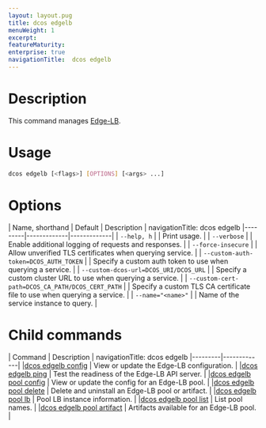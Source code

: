 ```yaml
---
layout: layout.pug
title: dcos edgelb
menuWeight: 1
excerpt:
featureMaturity:
enterprise: true
navigationTitle:  dcos edgelb
---
```


# Description
This command manages [Edge-LB](/docs/1.10/networking/edge-lb/).

# Usage

```bash
dcos edgelb [<flags>] [OPTIONS] [<args> ...]
```

# Options

| Name, shorthand | Default | Description |
navigationTitle:  dcos edgelb
|---------|-------------|-------------|
| `--help, h`   |             |  Print usage. |
| `--verbose`   |             |  Enable additional logging of requests and responses. |
| `--force-insecure`   |             |  Allow unverified TLS certificates when querying service. |
| `--custom-auth-token=DCOS_AUTH_TOKEN`   |             |  Specify a custom auth token to use when querying a service. |
| `--custom-dcos-url=DCOS_URI/DCOS_URL`   |             |  Specify a custom cluster URL to use when querying a service. |
| `--custom-cert-path=DCOS_CA_PATH/DCOS_CERT_PATH`   |             |  Specify a custom TLS CA certificate file to use when querying a service. |
| `--name="<name>"`   |             |  Name of the service instance to query. |

# Child commands

| Command | Description |
navigationTitle:  dcos edgelb
|---------|-------------|
|[dcos edgelb config](/docs/1.10/cli/command-reference/dcos-edgelb/dcos-edgelb-config/) | View or update the Edge-LB configuration. |
|[dcos edgelb ping](/docs/1.10/cli/command-reference/dcos-edgelb/dcos-edgelb-ping/) | Test the readiness of the Edge-LB API server. |
|[dcos edgelb pool config](/docs/1.10/cli/command-reference/dcos-edgelb/dcos-edgelb-pool-config/) | View or update the config for an Edge-LB pool. |
|[dcos edgelb pool delete](/docs/1.10/cli/command-reference/dcos-edgelb/dcos-edgelb-pool-delete/) | Delete and uninstall an Edge-LB pool or artifact. |
|[dcos edgelb pool lb](/docs/1.10/cli/command-reference/dcos-edgelb/dcos-edgelb-pool-lb/) | Pool LB instance information. |
|[dcos edgelb pool list](/docs/1.10/cli/command-reference/dcos-edgelb/dcos-edgelb-pool-list/) | List pool names. |
|[dcos edgelb pool artifact](/docs/1.10/cli/command-reference/dcos-edgelb/dcos-edgelb-pool-artifact/) | Artifacts available for an Edge-LB pool. |
